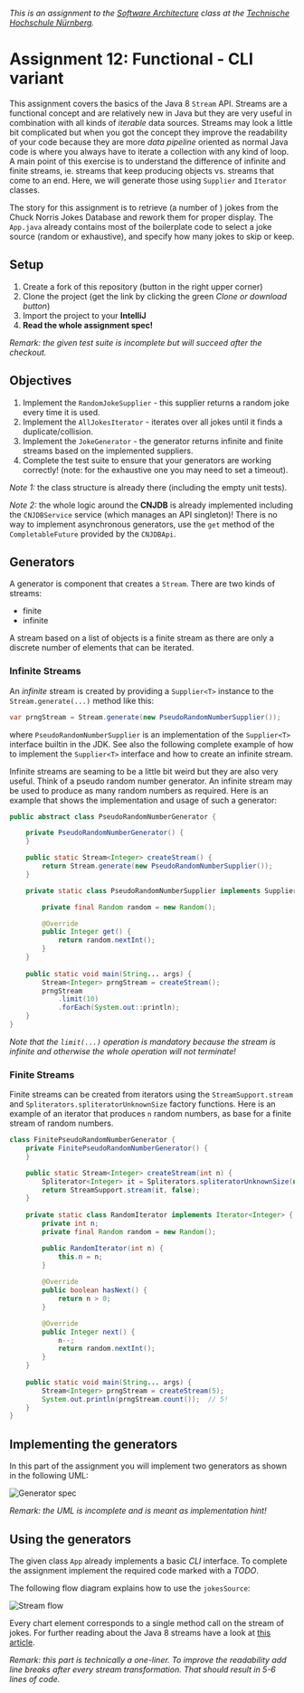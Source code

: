 _This is an assignment to the [Software Architecture](https://ohm-softa.github.io) class at the [Technische Hochschule Nürnberg](http://www.th-nuernberg.de)._

# Assignment 12: Functional - CLI variant


This assignment covers the basics of the Java 8 `Stream` API.
Streams are a functional concept and are relatively new in Java but they are very useful in combination with all kinds of _iterable_ data sources.
Streams may look a little bit complicated but when you got the concept they improve the readability of your code because they are more _data pipeline_ oriented as normal Java code is where you always have to iterate a collection with any kind of loop.
A main point of this exercise is to understand the difference of infinite and finite streams, ie. streams that keep producing objects vs. streams that come to an end.
Here, we will generate those using `Supplier` and `Iterator` classes.

The story for this assignment is to retrieve (a number of ) jokes from the Chuck Norris Jokes Database and rework them for proper display.
The `App.java` already contains most of the boilerplate code to select a joke source (random or exhaustive), and specify how many jokes to skip or keep.


## Setup

1. Create a fork of this repository (button in the right upper corner)
1. Clone the project (get the link by clicking the green _Clone or download button_)
1. Import the project to your **IntelliJ**
1. **Read the whole assignment spec!**

_Remark: the given test suite is incomplete but will succeed after the checkout._

## Objectives

1. Implement the `RandomJokeSupplier` - this supplier returns a random joke every time it is used.
1. Implement the `AllJokesIterator` - iterates over all jokes until it finds a duplicate/collision.
1. Implement the `JokeGenerator` - the generator returns infinite and finite streams based on the implemented suppliers.
1. Complete the test suite to ensure that your generators are working correctly! (note: for the exhaustive one you may need to set a timeout).

_Note 1:_ the class structure is already there (including the empty unit tests).

_Note 2:_ the whole logic around the **CNJDB** is already implemented including the `CNJDBService` service (which manages an API singleton)!
There is no way to implement asynchronous generators, use the `get` method of the `CompletableFuture` provided by the `CNJDBApi`.

## Generators

A generator is component that creates a `Stream`.
There are two kinds of streams:

* finite
* infinite

A stream based on a list of objects is a finite stream as there are only a discrete number of elements that can be iterated.

### Infinite Streams 

An _infinite_ stream is created by providing a `Supplier<T>` instance to the `Stream.generate(...)` method like this:

```java
var prngStream = Stream.generate(new PseudoRandomNumberSupplier());
```

where `PseudoRandomNumberSupplier` is an implementation of the `Supplier<T>` interface builtin in the JDK.
See also the following complete example of how to implement the `Supplier<T>` interface and how to create an infinite stream.

Infinite streams are seaming to be a little bit weird but they are also very useful.
Think of a pseudo random number generator.
An infinite stream may be used to produce as many random numbers as required.
Here is an example that shows the implementation and usage of such a generator:

```java
public abstract class PseudoRandomNumberGenerator {

    private PseudoRandomNumberGenerator() {
    }

    public static Stream<Integer> createStream() {
        return Stream.generate(new PseudoRandomNumberSupplier());
    }

    private static class PseudoRandomNumberSupplier implements Supplier<Integer> {

        private final Random random = new Random();

        @Override
        public Integer get() {
            return random.nextInt();
        }
    }
    
    public static void main(String... args) {
		Stream<Integer> prngStream = createStream();
		prngStream
			.limit(10)
			.forEach(System.out::println);
	}
}
```

_Note that the `limit(...)` operation is mandatory because the stream is infinite and otherwise the whole operation will not terminate!_

### Finite Streams

Finite streams can be created from iterators using the `StreamSupport.stream` and `Spliterators.spliteratorUnknownSize` factory functions.
Here is an example of an iterator that produces `n` random numbers, as base for a finite stream of random numbers.

```java
class FinitePseudoRandomNumberGenerator {
	private FinitePseudoRandomNumberGenerator() {
	}

	public static Stream<Integer> createStream(int n) {
        Spliterator<Integer> it = Spliterators.spliteratorUnknownSize(new RandomIterator(n), Spliterator.DISTINCT);
		return StreamSupport.stream(it, false);
	}
    
	private static class RandomIterator implements Iterator<Integer> {
        private int n;
        private final Random random = new Random();

        public RandomIterator(int n) {
            this.n = n;
        }
		
        @Override
        public boolean hasNext() {
            return n > 0;
        }

		@Override
        public Integer next() {
            n--;
            return random.nextInt();
        }
    }
    
    public static void main(String... args) {
		Stream<Integer> prngStream = createStream(5);
		System.out.println(prngStream.count());  // 5!
	}
}
```

## Implementing the generators

In this part of the assignment you will implement two generators as shown in the following UML:

![Generator spec](./assets/images/GeneratorSpec.svg)

_Remark: the UML is incomplete and is meant as implementation hint!_


## Using the generators

The given class `App` already implements a basic _CLI_ interface.
To complete the assignment implement the required code marked with a _TODO_.

The following flow diagram explains how to use the `jokesSource`:

![Stream flow](./assets/images/StreamFlow.svg)

Every chart element corresponds to a single method call on the stream of jokes.
For further reading about the Java 8 streams have a look at [this article](http://winterbe.com/posts/2014/07/31/java8-stream-tutorial-examples/).

_Remark: this part is technically a one-liner. To improve the readability add line breaks after every stream transformation. That should result in 5-6 lines of code._
